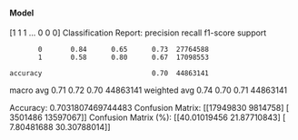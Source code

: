 #### Model
[1 1 1 ... 0 0 0]
Classification Report:
              precision    recall  f1-score   support

           0       0.84      0.65      0.73  27764588
           1       0.58      0.80      0.67  17098553

    accuracy                           0.70  44863141
   macro avg       0.71      0.72      0.70  44863141
weighted avg       0.74      0.70      0.71  44863141

Accuracy: 0.7031807469744483
Confusion Matrix:
[[17949830  9814758]
 [ 3501486 13597067]]
Confusion Matrix (%):
[[40.01019456 21.87710843]
 [ 7.80481688 30.30788014]]
